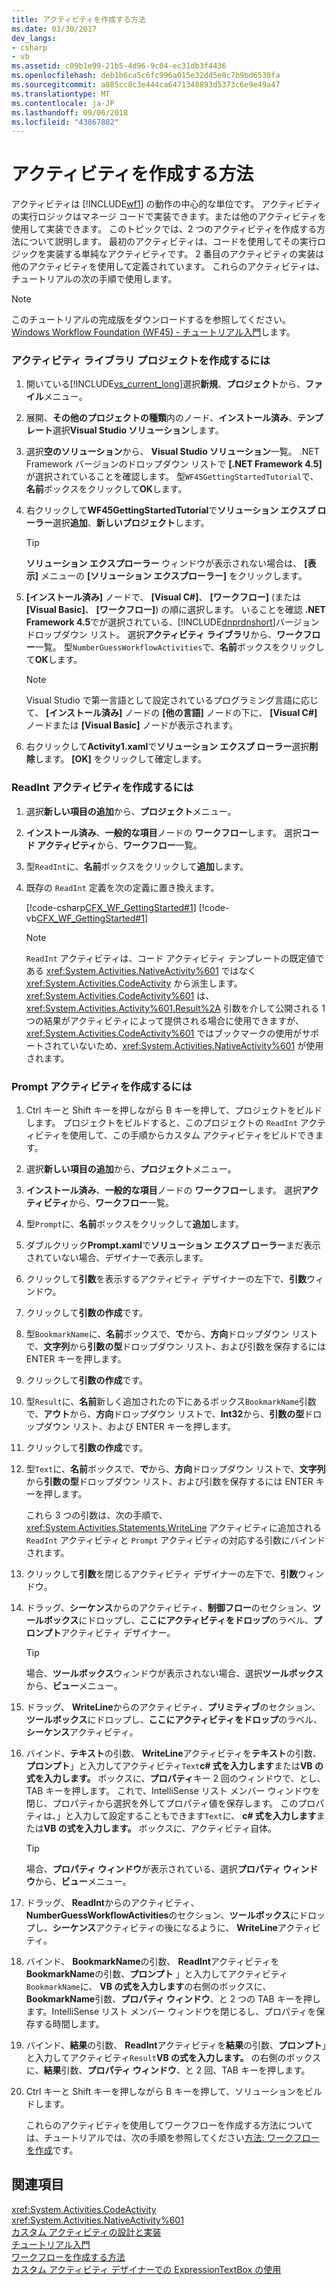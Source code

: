```yaml
---
title: アクティビティを作成する方法
ms.date: 03/30/2017
dev_langs:
- csharp
- vb
ms.assetid: c09b1e99-21b5-4d96-9c04-ec31db3f4436
ms.openlocfilehash: deb1b6ca5c6fc996a015e32dd5e0c7b9bd6530fa
ms.sourcegitcommit: a885cc8c3e444ca6471348893d5373c6e9e49a47
ms.translationtype: MT
ms.contentlocale: ja-JP
ms.lasthandoff: 09/06/2018
ms.locfileid: "43867882"
---
```

# <a name="how-to-create-an-activity"></a>アクティビティを作成する方法
アクティビティは [!INCLUDE[wf1](../../../includes/wf1-md.md)] の動作の中心的な単位です。 アクティビティの実行ロジックはマネージ コードで実装できます。または他のアクティビティを使用して実装できます。 このトピックでは、2 つのアクティビティを作成する方法について説明します。 最初のアクティビティは、コードを使用してその実行ロジックを実装する単純なアクティビティです。 2 番目のアクティビティの実装は他のアクティビティを使用して定義されています。 これらのアクティビティは、チュートリアルの次の手順で使用します。  
  
> [!NOTE]
>  このチュートリアルの完成版をダウンロードするを参照してください。 [Windows Workflow Foundation (WF45) - チュートリアル入門](https://go.microsoft.com/fwlink/?LinkID=248976)します。  
  
### <a name="to-create-the-activity-library-project"></a>アクティビティ ライブラリ プロジェクトを作成するには  
  
1.  開いている[!INCLUDE[vs_current_long](../../../includes/vs-current-long-md.md)]選択**新規**、**プロジェクト**から、**ファイル**メニュー。  
  
2.  展開、**その他のプロジェクトの種類**内のノード、**インストール済み**、**テンプレート**選択**Visual Studio ソリューション**します。  
  
3.  選択**空のソリューション**から、 **Visual Studio ソリューション**一覧。 .NET Framework バージョンのドロップダウン リストで **[.NET Framework 4.5]** が選択されていることを確認します。 型`WF45GettingStartedTutorial`で、**名前**ボックスをクリックして**OK**します。  
  
4.  右クリックして**WF45GettingStartedTutorial**で**ソリューション エクスプ ローラー**選択**追加**、**新しいプロジェクト**します。  
  
    > [!TIP]
    >  **ソリューション エクスプローラー** ウィンドウが表示されない場合は、 **[表示]** メニューの **[ソリューション エクスプローラー]** をクリックします。  
  
5.  **[インストール済み]** ノードで、 **[Visual C#]**、 **[ワークフロー]** (または **[Visual Basic]**、 **[ワークフロー]**) の順に選択します。 いることを確認 **.NET Framework 4.5**でが選択されている、[!INCLUDE[dnprdnshort](../../../includes/dnprdnshort-md.md)]バージョン ドロップダウン リスト。 選択**アクティビティ ライブラリ**から、**ワークフロー**一覧。 型`NumberGuessWorkflowActivities`で、**名前**ボックスをクリックして**OK**します。  
  
    > [!NOTE]
    >  Visual Studio で第一言語として設定されているプログラミング言語に応じて、 **[インストール済み]** ノードの **[他の言語]** ノードの下に、 **[Visual C#]** ノードまたは **[Visual Basic]** ノードが表示されます。  
  
6.  右クリックして**Activity1.xaml**で**ソリューション エクスプ ローラー**選択**削除**します。 **[OK]** をクリックして確定します。  
  
### <a name="to-create-the-readint-activity"></a>ReadInt アクティビティを作成するには  
  
1.  選択**新しい項目の追加**から、**プロジェクト**メニュー。  
  
2.  **インストール済み**、**一般的な項目**ノードの **ワークフロー**します。 選択**コード アクティビティ**から、**ワークフロー**一覧。  
  
3.  型`ReadInt`に、**名前**ボックスをクリックして**追加**します。  
  
4.  既存の `ReadInt` 定義を次の定義に置き換えます。  
  
     [!code-csharp[CFX_WF_GettingStarted#1](../../../samples/snippets/csharp/VS_Snippets_CFX/cfx_wf_gettingstarted/cs/readint.cs#1)]
     [!code-vb[CFX_WF_GettingStarted#1](../../../samples/snippets/visualbasic/VS_Snippets_CFX/cfx_wf_gettingstarted/vb/readint.vb#1)]  
  
    > [!NOTE]
    >  `ReadInt` アクティビティは、コード アクティビティ テンプレートの既定値である <xref:System.Activities.NativeActivity%601> ではなく <xref:System.Activities.CodeActivity> から派生します。 <xref:System.Activities.CodeActivity%601> は、<xref:System.Activities.Activity%601.Result%2A> 引数を介して公開される 1 つの結果がアクティビティによって提供される場合に使用できますが、<xref:System.Activities.CodeActivity%601> ではブックマークの使用がサポートされていないため、<xref:System.Activities.NativeActivity%601> が使用されます。  
  
### <a name="to-create-the-prompt-activity"></a>Prompt アクティビティを作成するには  
  
1.  Ctrl キーと Shift キーを押しながら B キーを押して、プロジェクトをビルドします。 プロジェクトをビルドすると、このプロジェクトの `ReadInt` アクティビティを使用して、この手順からカスタム アクティビティをビルドできます。  
  
2.  選択**新しい項目の追加**から、**プロジェクト**メニュー。  
  
3.  **インストール済み**、**一般的な項目**ノードの **ワークフロー**します。 選択**アクティビティ**から、**ワークフロー**一覧。  
  
4.  型`Prompt`に、**名前**ボックスをクリックして**追加**します。  
  
5.  ダブルクリック**Prompt.xaml**で**ソリューション エクスプ ローラー**まだ表示されていない場合、デザイナーで表示します。  
  
6.  クリックして**引数**を表示するアクティビティ デザイナーの左下で、**引数**ウィンドウ。  
  
7.  クリックして**引数の作成**です。  
  
8.  型`BookmarkName`に、**名前**ボックスで、**で**から、**方向**ドロップダウン リストで、**文字列**から**引数の型**ドロップダウン リスト、および引数を保存するには ENTER キーを押します。  
  
9. クリックして**引数の作成**です。  
  
10. 型`Result`に、**名前**新しく追加されたの下にあるボックス`BookmarkName`引数で、**アウト**から、**方向**ドロップダウン リストで、**Int32**から、**引数の型**ドロップダウン リスト、および ENTER キーを押します。  
  
11. クリックして**引数の作成**です。  
  
12. 型`Text`に、**名前**ボックスで、**で**から、**方向**ドロップダウン リストで、**文字列**から**引数の型**ドロップダウン リスト、および引数を保存するには ENTER キーを押します。  
  
     これら 3 つの引数は、次の手順で、<xref:System.Activities.Statements.WriteLine> アクティビティに追加される `ReadInt` アクティビティと `Prompt` アクティビティの対応する引数にバインドされます。  
  
13. クリックして**引数**を閉じるアクティビティ デザイナーの左下で、**引数**ウィンドウ。  
  
14. ドラッグ、**シーケンス**からのアクティビティ、**制御フロー**のセクション、**ツールボックス**にドロップし、**ここにアクティビティをドロップ**のラベル、**プロンプト**アクティビティ デザイナー。  
  
    > [!TIP]
    >  場合、**ツールボックス**ウィンドウが表示されない場合、選択**ツールボックス**から、**ビュー**メニュー。  
  
15. ドラッグ、 **WriteLine**からのアクティビティ、**プリミティブ**のセクション、**ツールボックス**にドロップし、**ここにアクティビティをドロップ**のラベル、**シーケンス**アクティビティ。  
  
16. バインド、**テキスト**の引数、 **WriteLine**アクティビティを**テキスト**の引数、**プロンプト**」と入力してアクティビティ`Text`**c# 式を入力します**または**VB の式を入力します。** ボックスに、**プロパティ**キー 2 回のウィンドウで、とし、TAB キーを押します。 これで、IntelliSense リスト メンバー ウィンドウを閉じ、プロパティから選択を外してプロパティ値を保存します。 このプロパティは、」と入力して設定することもできます`Text`に、 **c# 式を入力します**または**VB の式を入力します。** ボックスに、アクティビティ自体。  
  
    > [!TIP]
    >  場合、**プロパティ ウィンドウ**が表示されている、選択**プロパティ ウィンドウ**から、**ビュー**メニュー。  
  
17. ドラッグ、 **ReadInt**からのアクティビティ、 **NumberGuessWorkflowActivities**のセクション、**ツールボックス**にドロップし、**シーケンス**アクティビティの後になるように、 **WriteLine**アクティビティ。  
  
18. バインド、 **BookmarkName**の引数、 **ReadInt**アクティビティを**BookmarkName**の引数、**プロンプト** 」と入力してアクティビティ`BookmarkName`に、 **VB の式を入力します**の右側のボックスに、 **BookmarkName**引数、**プロパティ ウィンドウ**、と 2 つの TAB キーを押します。IntelliSense リスト メンバー ウィンドウを閉じるし、プロパティを保存する時間します。  
  
19. バインド、**結果**の引数、 **ReadInt**アクティビティを**結果**の引数、**プロンプト**」と入力してアクティビティ`Result`**VB の式を入力します。** の右側のボックスに、**結果**引数、**プロパティ ウィンドウ**、と 2 回、TAB キーを押します。  
  
20. Ctrl キーと Shift キーを押しながら B キーを押して、ソリューションをビルドします。  
  
     これらのアクティビティを使用してワークフローを作成する方法については、チュートリアルでは、次の手順を参照してください[方法: ワークフローを作成](../../../docs/framework/windows-workflow-foundation/how-to-create-a-workflow.md)です。  
  
## <a name="see-also"></a>関連項目  
 <xref:System.Activities.CodeActivity>  
 <xref:System.Activities.NativeActivity%601>  
 [カスタム アクティビティの設計と実装](../../../docs/framework/windows-workflow-foundation/designing-and-implementing-custom-activities.md)  
 [チュートリアル入門](../../../docs/framework/windows-workflow-foundation/getting-started-tutorial.md)  
 [ワークフローを作成する方法](../../../docs/framework/windows-workflow-foundation/how-to-create-a-workflow.md)  
 [カスタム アクティビティ デザイナーでの ExpressionTextBox の使用](../../../docs/framework/windows-workflow-foundation/samples/using-the-expressiontextbox-in-a-custom-activity-designer.md)
